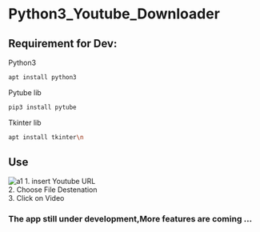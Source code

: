 # Python3_Youtube_Downloader

## Requirement for Dev: 
Python3 
```bash
apt install python3
```
Pytube lib
```bash
pip3 install pytube
```
Tkinter lib

```bash
apt install tkinter\n
```
## Use
<img src="https://i.ibb.co/vwDrNKW/a1.png" alt="a1" border="0">
1.  insert Youtube URL <br>
2.  Choose File Destenation <br>
3.  Click on Video <br>


### The app still under development,More features are coming ...

